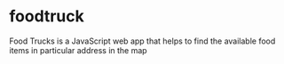 # foodtruck
Food Trucks is a JavaScript web app that helps to find the available food items in particular address in the map
